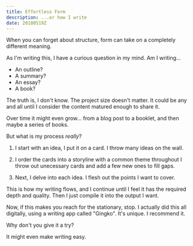 ```yaml
---
title: Effortless Form
description: ...or how I write
date: 20180519Z
---
```


When you can forget about structure, form can take on a completely different meaning.

As I'm writing this, I have a curious question in my mind. Am I writing...
 - An outline?
 - A summary?
 - An essay?
 - A book?

The truth is, I don't know. The project size doesn't matter. It could be any and all until I consider the content matured enough to share it. 

Over time it might even grow... from a blog post to a booklet, and then maybe a series of books.

But what is my process *really*?

 1. I start with an idea, I put it on a card.
    I throw many ideas on the wall.

 2. I order the cards into a storyline with a common theme throughout
    I throw out unecessary cards and add a few new ones to fill gaps.

 3. Next, I delve into each idea.
    I flesh out the points I want to cover.

This is how my writing flows, and I continue until I feel it has the required depth and quality. Then I just compile it into the output I want.

Now, if this makes you reach for the stationary, stop. I actually did this all digitally, using a writing app called "Gingko". It's unique. I recommend it.

Why don't you give it a try? 

It might even make writing easy.